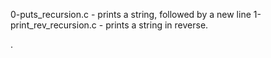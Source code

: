 0-puts_recursion.c - prints a string, followed by a new line
1-print_rev_recursion.c - prints a string in reverse.






.
